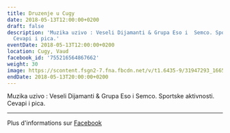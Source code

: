 ```yaml
---
title: Druzenje u Cugy
date: 2018-05-13T12:00:00+0200
draft: false
description: 'Muzika uzivo : Veseli Dijamanti & Grupa Eso i  Semco. Sportske aktivnosti.
  Cevapi i pica.'
eventDate: 2018-05-13T12:00:00+0200
location: Cugy, Vaud
facebook_id: '755216564867662'
weight: 30
image: https://scontent.fsgn2-7.fna.fbcdn.net/v/t1.6435-9/31947293_1665614486867697_1159691004425535488_n.jpg?_nc_cat=104&ccb=1-7&_nc_sid=9e60e4&_nc_ohc=ANNZaF31KRsQ7kNvwFaRbMP&_nc_oc=AdkDzBoVJQNmUhbc1sL_ti0a6wG5K92q6oM6cfVh-3thIkHfhjV0mpM5LbtzNwWnsBw&_nc_zt=23&_nc_ht=scontent.fsgn2-7.fna&edm=ABTKTjYEAAAA&_nc_gid=ZX3p7zMlbbOsee0XrPzQ0g&oh=00_AfMgjHh-1leEQRfMzOeeWRy0kSs99OuUBrYqhvsqkwdeXA&oe=688BF95A
endDate: 2018-05-13T20:00:00+0200
---
```


Muzika uzivo : Veseli Dijamanti & Grupa Eso i  Semco. Sportske aktivnosti. Cevapi i pica.

---

Plus d'informations sur [Facebook](https://facebook.com/events/755216564867662)